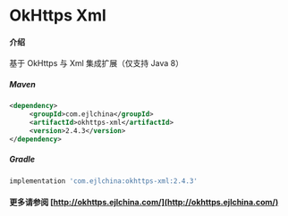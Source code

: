 # OkHttps Xml

#### 介绍

基于 OkHttps 与 Xml 集成扩展（仅支持 Java 8）


##### Maven

```xml
<dependency>
     <groupId>com.ejlchina</groupId>
     <artifactId>okhttps-xml</artifactId>
     <version>2.4.3</version>
</dependency>
```

##### Gradle

```groovy
implementation 'com.ejlchina:okhttps-xml:2.4.3'
```

#### 更多请参阅 [http://okhttps.ejlchina.com/](http://okhttps.ejlchina.com/)
